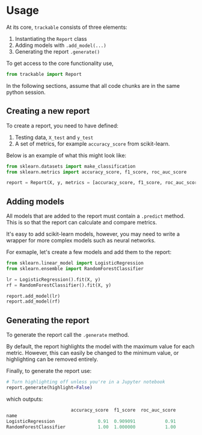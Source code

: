 # Usage

At its core, `trackable` consists of three elements:

1. Instantiating the `Report` class
2. Adding models with `.add_model(...)`
3. Generating the report `.generate()`

To get access to the core functionality use,

```python
from trackable import Report
```

In the following sections, assume that all code chunks are in the same python session.

## Creating a new report

To create a report, you need to have defined:

1. Testing data, `X_test` and `y_test`
2. A set of metrics, for example `accuracy_score` from scikit-learn.

Below is an example of what this might look like:

```python
from sklearn.datasets import make_classification
from sklearn.metrics import accuracy_score, f1_score, roc_auc_score

report = Report(X, y, metrics = [accuracy_score, f1_score, roc_auc_score])
```

## Adding models

All models that are added to the report must contain a `.predict` method.
This is so that the report can calculate and compare metrics.

It's easy to add scikit-learn models, however, you may need to write a wrapper for more
complex models such as neural networks.

For exmaple, let's create a few models and add them to the report:

```python
from sklearn.linear_model import LogisticRegression
from sklearn.ensemble import RandomForestClassifier

lr = LogisticRegression().fit(X, y)
rf = RandomForestClassifier().fit(X, y)

report.add_model(lr)
report.add_model(rf)
```

## Generating the report

To generate the report call the `.generate` method.

By default, the report highlights the model with the maximum value for each metric.
However, this can easily be changed to the minimum value, or highlighting can be removed entirely.

Finally, to generate the report use:

```python
# Turn highlighting off unless you're in a Jupyter notebook
report.generate(highlight=False)
```

which outputs:

```python
                        accuracy_score  f1_score  roc_auc_score
name
LogisticRegression                0.91  0.909091           0.91
RandomForestClassifier            1.00  1.000000           1.00
```
